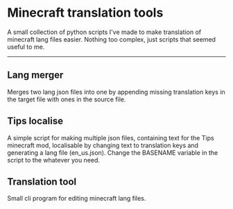 # Minecraft translation tools

A small collection of python scripts I've made to make translation of minecraft lang files easier. Nothing too complex, just scripts that seemed useful to me.

---
## Lang merger
Merges two lang json files into one by appending missing translation keys in the target file with ones in the source file.

## Tips localise
A simple script for making multiple json files, containing text for the Tips minecraft mod, localisable by changing text to translation keys and generating a lang file (en_us.json). Change the BASENAME variable in the script to the whatever you need.

## Translation tool
Small cli program for editing minecraft lang files.
